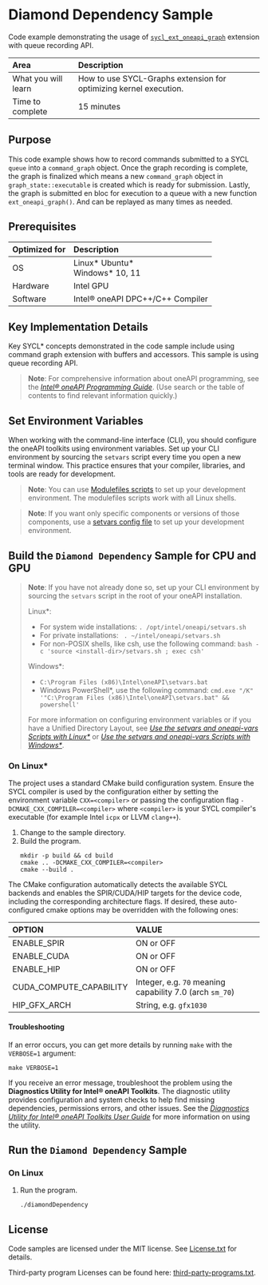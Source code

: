 ﻿# Diamond Dependency Sample

Code example demonstrating the usage of [`sycl_ext_oneapi_graph`](https://github.com/intel/llvm/blob/sycl/sycl/doc/extensions/experimental/sycl_ext_oneapi_graph.asciidoc) extension with queue recording API.

| Area                      | Description
|:---                       |:---
| What you will learn       | How to use SYCL-Graphs extension for optimizing kernel execution.
| Time to complete          | 15 minutes


## Purpose

This code example shows how to record commands submitted to a SYCL `queue` into a `command_graph` object. Once the graph recording is complete, the graph is finalized which means a new `command_graph` object in `graph_state::executable` is created which is ready for submission. Lastly, the graph is submitted en bloc for execution to a queue with a new function `ext_oneapi_graph()`. And can be replayed as many times as needed. 



## Prerequisites
| Optimized for                     | Description
|:---                               |:---
| OS                                | Linux* Ubuntu* <br>Windows* 10, 11
| Hardware                          | Intel GPU
| Software                          | Intel® oneAPI DPC++/C++ Compiler


## Key Implementation Details

Key SYCL* concepts demonstrated in the code sample include using command graph extension with buffers and accessors. This sample is using queue recording API.

>**Note**: For comprehensive information about oneAPI programming, see the *[Intel® oneAPI Programming Guide](https://www.intel.com/content/www/us/en/docs/oneapi/programming-guide/current/overview.html)*. (Use search or the table of contents to find relevant information quickly.)


## Set Environment Variables

When working with the command-line interface (CLI), you should configure the oneAPI toolkits using environment variables. Set up your CLI environment by sourcing the `setvars` script every time you open a new terminal window. This practice ensures that your compiler, libraries, and tools are ready for development.

> **Note**: You can use [Modulefiles scripts](https://www.intel.com/content/www/us/en/docs/oneapi/programming-guide/current/use-modulefiles-with-linux.html) to set up your development environment. The modulefiles scripts work with all Linux shells.

> **Note**: If you want only specific components or versions of those components, use a [setvars config file](https://www.intel.com/content/www/us/en/docs/oneapi/programming-guide/current/use-a-config-file-for-setvars-sh-on-linux-or-macos.html) to set up your development environment.


## Build the `Diamond Dependency` Sample for CPU and GPU

> **Note**: If you have not already done so, set up your CLI
> environment by sourcing  the `setvars` script in the root of your oneAPI installation.
>
> Linux*:
> - For system wide installations: `. /opt/intel/oneapi/setvars.sh`
> - For private installations: ` . ~/intel/oneapi/setvars.sh`
> - For non-POSIX shells, like csh, use the following command: `bash -c 'source <install-dir>/setvars.sh ; exec csh'`
>
> Windows*:
> - `C:\Program Files (x86)\Intel\oneAPI\setvars.bat`
> - Windows PowerShell*, use the following command: `cmd.exe "/K" '"C:\Program Files (x86)\Intel\oneAPI\setvars.bat" && powershell'`
>
> For more information on configuring environment variables or if you have a Unified Directory Layout, see
*[Use the setvars and oneapi-vars Scripts with Linux*](https://www.intel.com/content/www/us/en/docs/oneapi/programming-guide/current/use-the-setvars-script-with-linux-or-macos.html)* or *[Use the setvars and oneapi-vars Scripts with Windows*](https://www.intel.com/content/www/us/en/docs/oneapi/programming-guide/current/use-the-setvars-script-with-windows.html)*.

### On Linux*

The project uses a standard CMake build configuration system. Ensure the SYCL compiler is used by the configuration either by setting the environment variable `CXX=<compiler>` or passing the configuration flag
`-DCMAKE_CXX_COMPILER=<compiler>` where `<compiler>` is your SYCL compiler's
executable (for example Intel `icpx` or LLVM `clang++`).

1. Change to the sample directory.
2. Build the program.
   ```
   mkdir -p build && cd build
   cmake .. -DCMAKE_CXX_COMPILER=<compiler>
   cmake --build .
   ```

The CMake configuration automatically detects the available SYCL backends and
enables the SPIR/CUDA/HIP targets for the device code, including the corresponding 
architecture flags. If desired, these auto-configured cmake options may be overridden 
with the following ones:

| OPTION                     | VALUE 
|:---                        |:---
| ENABLE_SPIR                | ON or OFF
| ENABLE_CUDA                | ON or OFF
| ENABLE_HIP                 | ON or OFF
| CUDA_COMPUTE_CAPABILITY    | Integer, e.g. `70` meaning capability 7.0 (arch `sm_70`)
| HIP_GFX_ARCH               | String, e.g. `gfx1030`

#### Troubleshooting

If an error occurs, you can get more details by running `make` with
the `VERBOSE=1` argument:
```
make VERBOSE=1
```
If you receive an error message, troubleshoot the problem using the **Diagnostics Utility for Intel® oneAPI Toolkits**. The diagnostic utility provides configuration and system checks to help find missing dependencies, permissions errors, and other issues. See the *[Diagnostics Utility for Intel® oneAPI Toolkits User Guide](https://www.intel.com/content/www/us/en/docs/oneapi/user-guide-diagnostic-utility/current/overview.html)* for more information on using the utility.


## Run the `Diamond Dependency` Sample

### On Linux

1. Run the program.
   ```
   ./diamondDependency
   ```

## License

Code samples are licensed under the MIT license. See [License.txt](https://github.com/oneapi-src/oneAPI-samples/blob/master/License.txt) for details.

Third-party program Licenses can be found here: [third-party-programs.txt](https://github.com/oneapi-src/oneAPI-samples/blob/master/third-party-programs.txt).
